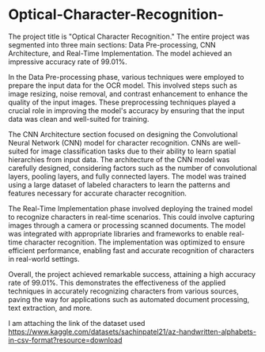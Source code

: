 # Optical-Character-Recognition-
The project title is "Optical Character Recognition." The entire project was segmented into three main sections: Data Pre-processing, CNN Architecture, and Real-Time Implementation. The model achieved an impressive accuracy rate of 99.01%.

In the Data Pre-processing phase, various techniques were employed to prepare the input data for the OCR model. This involved steps such as image resizing, noise removal, and contrast enhancement to enhance the quality of the input images. These preprocessing techniques played a crucial role in improving the model's accuracy by ensuring that the input data was clean and well-suited for training.

The CNN Architecture section focused on designing the Convolutional Neural Network (CNN) model for character recognition. CNNs are well-suited for image classification tasks due to their ability to learn spatial hierarchies from input data. The architecture of the CNN model was carefully designed, considering factors such as the number of convolutional layers, pooling layers, and fully connected layers. The model was trained using a large dataset of labeled characters to learn the patterns and features necessary for accurate character recognition.

The Real-Time Implementation phase involved deploying the trained model to recognize characters in real-time scenarios. This could involve capturing images through a camera or processing scanned documents. The model was integrated with appropriate libraries and frameworks to enable real-time character recognition. The implementation was optimized to ensure efficient performance, enabling fast and accurate recognition of characters in real-world settings.

Overall, the project achieved remarkable success, attaining a high accuracy rate of 99.01%. This demonstrates the effectiveness of the applied techniques in accurately recognizing characters from various sources, paving the way for applications such as automated document processing, text extraction, and more.

I am attaching the link of the dataset used
https://www.kaggle.com/datasets/sachinpatel21/az-handwritten-alphabets-in-csv-format?resource=download

